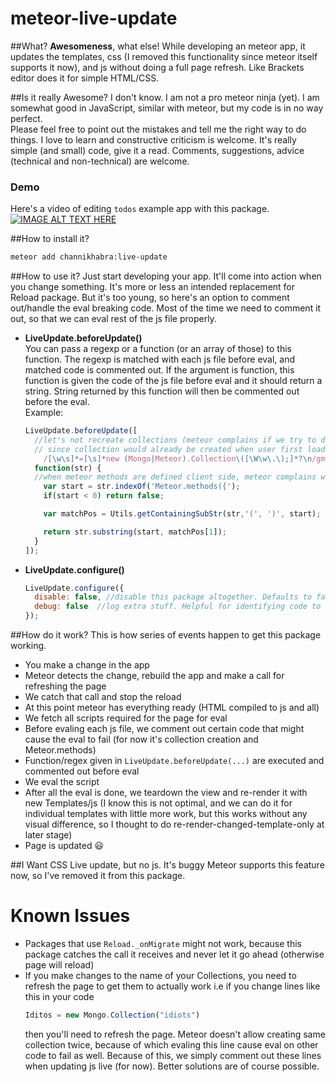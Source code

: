 meteor-live-update
==================

##What?
**Awesomeness**, what else!
While developing an meteor app, it updates the templates, css (I removed this functionality since meteor itself supports it now), and js without doing a full page refresh. Like Brackets editor does it for simple HTML/CSS.

##Is it really Awesome?
I don't know. I am not a pro meteor ninja (yet). I am somewhat good in JavaScript, similar with meteor, but my code is in no way perfect.  
Please feel free to point out the mistakes and tell me the right way to do things. I love to learn and constructive criticism is welcome. It's really simple (and small) code, give it a read. Comments, suggestions, advice (technical and non-technical) are welcome.

### Demo 
Here's a video of editing `todos` example app with this package.
[![IMAGE ALT TEXT HERE](http://img.youtube.com/vi/Q9M2YLiF-Q4/0.jpg)](http://www.youtube.com/watch?v=Q9M2YLiF-Q4)

##How to install it?
```sh
meteor add channikhabra:live-update
```

##How to use it?
Just start developing your app. It'll come into action when you change something. It's more or less an intended replacement for Reload package. But it's too young, so here's an option to comment out/handle the eval breaking code. Most of the time we need to comment it out, so that we can eval rest of the js file properly.

* **LiveUpdate.beforeUpdate()**  
  You can pass a regexp or a function (or an array of those) to this function. The regexp is matched with each js file before eval, and matched code is commented out. If the argument is function, this function is given the code of the js file before eval and it should return a string. String returned by this function will then be commented out before the eval.  
  Example:
  ```js
  LiveUpdate.beforeUpdate([
    //let's not recreate collections (meteor complains if we try to do so). We can comment it out
    // since collection would already be created when user first loads the app
      /[\w\s]*=[\s]*new (Mongo|Meteor).Collection\([\W\w\.\);]*?\n/gm,
    function(str) {
    //when meteor methods are defined client side, meteor complains when we eval these. So let's comment them out too
      var start = str.indexOf('Meteor.methods({');
      if(start < 0) return false;

      var matchPos = Utils.getContainingSubStr(str,'(', ')', start);

      return str.substring(start, matchPos[1]);
    }
  ]);
  ```
  
* **LiveUpdate.configure()**
  ```js
  LiveUpdate.configure({
    disable: false, //disable this package altogether. Defaults to false
    debug: false  //log extra stuff. Helpful for identifying code to put in LiveUpdate.beforeUpdate() to prevent LiveUpdate from breaking in your app
  });
  ```

##How do it work?
This is how series of events happen to get this package working.

* You make a change in the app
* Meteor detects the change, rebuild the app and make a call for refreshing the page
* We catch that call and stop the reload
* At this point meteor has everything ready (HTML compiled to js and all)
* We fetch all scripts required for the page for eval
* Before evaling each js file, we comment out certain code that might cause the eval to fail (for now it's collection creation and Meteor.methods)
* Function/regex given in `LiveUpdate.beforeUpdate(...)` are executed and commented out before eval
* We eval the script
* After all the eval is done, we teardown the view and re-render it with new Templates/js (I know this is not optimal, and we can do it for individual templates with little more work, but this works without any visual difference, so I thought to do re-render-changed-template-only at later stage)
* Page is updated 😃

##I Want CSS Live update, but no js. It's buggy
Meteor supports this feature now, so I've removed it from this package.

# Known Issues
* Packages that use `Reload._onMigrate` might not work, because this package catches the call it receives and never let it go ahead (otherwise page will reload)
* If you make changes to the name of your Collections, you need to refresh the page to get them to actually work
  i.e if you change lines like this in your code
  ```javascript
  Iditos = new Mongo.Collection("idiots")
  ```
  then you'll need to refresh the page. Meteor doesn't allow creating same collection twice, because of which evaling this line cause eval on other code to fail as well. Because of this, we simply comment out these lines when updating js live (for now). Better solutions are of course possible.
